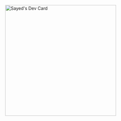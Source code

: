 <a href="https://app.daily.dev/sayed101"><img src="https://api.daily.dev/devcards/v2/HEqEqy9ymd32DfbFgwh60.png?r=0hg" width="356" alt="Sayed's Dev Card"/></a>

<!---
0-sayed/0-sayed is a ✨ special ✨ repository because its `README.md` (this file) appears on your GitHub profile.
You can click the Preview link to take a look at your changes.
--->
